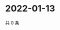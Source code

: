 # 2022-01-13

共 0 条

<!-- BEGIN WEIBO -->
<!-- 最后更新时间 Thu Jan 13 2022 22:09:17 GMT+0800 (China Standard Time) -->

<!-- END WEIBO -->
